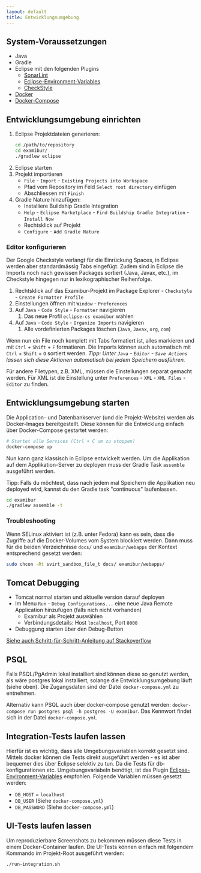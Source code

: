 ```yaml
---
layout: default
title: Entwicklungsumgebung
---
```


## System-Voraussetzungen

* Java
* Gradle
* Eclipse mit den folgenden Plugins
    * [SonarLint](https://marketplace.eclipse.org/content/sonarlint)
    * [Eclipse-Environment-Variables](https://github.com/JorisAerts/Eclipse-Environment-Variables/)
    * [CheckStyle](http://eclipse-cs.sourceforge.net/)
* [Docker](https://docs.docker.com/)
* [Docker-Compose](https://docs.docker.com/compose/)

## Entwicklungsumgebung einrichten

1. Eclipse Projektdateien generieren:
    ```bash
    cd /path/to/repository
    cd examibur/
    ./gradlew eclipse
    ```
2. Eclipse starten
3. Projekt importieren
    * `File` - `Import` - `Existing Projects into Workspace`
    * Pfad vom Repository im Feld `Select root directory` einfügen
    * Abschliessen mit `Finish`
4. Gradle Nature hinzufügen:
    * Installiere Buildship Gradle Integration
    * `Help` - `Eclipse Marketplace` - `Find Buildship Gradle Integration` - `Install Now`
    * Rechtsklick auf Projekt
    * `Configure` - `Add Gradle Nature`

### Editor konfigurieren
Der Google Checkstyle verlangt für die Einrückung Spaces, in Eclipse werden aber standardmässig Tabs eingefügt. Zudem sind in Eclipse die Imports noch nach gewissen Packages sortiert (Java, Javax, etc.), im Checkstyle hingegen nur in lexikographischer Reihenfolge.

1. Rechtsklick auf das Examibur-Projekt im Package Explorer - `Checkstyle` - `Create Formatter Profile`
2. Einstellungen öffnen mit `Window` - `Preferences`
3. Auf `Java` - `Code Style` - `Formatter` navigieren
	1. Das neue Profil `eclipse-cs examibur` wählen
4. Auf `Java` - `Code Style` - `Organize Imports` navigieren
	1. Alle vordefinierten Packages löschen (`Java`, `Javax`, `org`, `com`)

Wenn nun ein File noch komplett mit Tabs formatiert ist, alles markieren und mit `Ctrl` + `Shift` + `F` formatieren. Die Imports können auch automatisch mit `Ctrl` + `Shift` + `O` sortiert werden. *Tipp: Unter `Java` - `Editor` - `Save Actions` lassen sich diese Aktionen automatisch bei jedem Speichern ausführen.*

Für andere Filetypen, z.B. XML, müssen die Einstellungen separat gemacht werden. Für XML ist die Einstellung unter `Preferences` - `XML` - `XML Files` - `Editor` zu finden.

## Entwicklungsumgebung starten

Die Application- und Datenbankserver (und die Projekt-Website) werden als Docker-Images bereitgestellt. Diese können für die Entwicklung einfach über Docker-Compose gestartet werden:

```bash
# Startet alle Services (Ctrl + C um zu stoppen)
docker-compose up
```

Nun kann ganz klassisch in Eclipse entwickelt werden. Um die Applikation auf dem Applikation-Server zu deployen muss der Gradle Task `assemble` ausgeführt werden.

Tipp: Falls du möchtest, dass nach jedem mal Speichern die Applikation neu deployed wird, kannst du den Gradle task "continuous" laufenlassen.

```bash
cd examibur
./gradlew assemble -t
```

### Troubleshooting
Wenn SELinux aktiviert ist (z.B. unter Fedora) kann es sein, dass die Zugriffe auf die Docker-Volumes vom System blockiert werden. Dann muss für die beiden Verzeichnisse `docs/` und `examibur/webapps` der Kontext entsprechend gesetzt werden:
```bash
sudo chcon -Rt svirt_sandbox_file_t docs/ examibur/webapps/
```

## Tomcat Debugging

* Tomcat normal starten und aktuelle version darauf deployen
* Im Menu `Run` - `Debug Configurations...` eine neue Java Remote Application hinzufügen (falls nich nicht vorhanden)
    * Examibur als Projekt auswählen
    * Verbindungsdetails: Host `localhost`, Port `8000`
* Debuggung starten über den Debug-Button 

[Siehe auch Schritt-für-Schritt-Anleitung auf Stackoverflow](http://stackoverflow.com/questions/3835612/remote-debugging-tomcat-with-eclipse)
 

## PSQL

Falls PSQL/PgAdmin lokal installiert sind können diese so genutzt werden, als wäre postgres lokal installiert, solange die Entwicklungsumgebung läuft (siehe oben). Die Zugangsdaten sind der Datei `docker-compose.yml` zu entnehmen.

Alternativ kann PSQL auch über docker-compose genutzt werden: `docker-compose run postgres psql -h postgres -U examibur`. Das Kennwort findet sich in der Datei `docker-compose.yml`.

## Integration-Tests laufen lassen
Hierfür ist es wichtig, dass alle Umgebungsvariablen korrekt gesetzt sind. Mittels docker können die Tests direkt ausgeführt werden - es ist aber bequemer dies über Eclipse selektiv zu tun. Da die Tests für db-konfigurationen etc. Umgebungsvariabeln benötigt, ist das Plugin [Eclipse-Environment-Variables](https://github.com/JorisAerts/Eclipse-Environment-Variables) empfohlen. Folgende Variablen müssen gesetzt werden:

* `DB_HOST` = `localhost `
* `DB_USER` (Siehe `docker-compose.yml`)
* `DB_PASSWORD` (Siehe `docker-compose.yml`)


## UI-Tests laufen lassen
Um reproduzierbare Screenshots zu bekommen müssen diese Tests in einem Docker-Container laufen. Die UI-Tests können einfach mit folgendem Kommando im Projekt-Root ausgeführt werden:

```bash
./run-integration.sh
```
